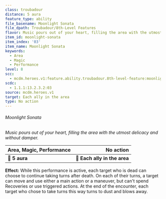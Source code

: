 ```yaml
---
class: troubadour
distance: 5 aura
feature_type: ability
file_basename: Moonlight Sonata
file_dpath: Troubadour/8th-Level Features
flavor: Music pours out of your heart, filling the area with the utmost delicacy and without damper.
item_id: moonlight-sonata
item_index: '03'
item_name: Moonlight Sonata
keywords:
  - Area
  - Magic
  - Performance
level: 8
scc:
  - mcdm.heroes.v1:feature.ability.troubadour.8th-level-feature:moonlight-sonata
scdc:
  - 1.1.1:13.2.3.2:03
source: mcdm.heroes.v1
target: Each ally in the area
type: No action
---
```


###### Moonlight Sonata

*Music pours out of your heart, filling the area with the utmost delicacy and without damper.*

| **Area, Magic, Performance** |                **No action** |
| ---------------------------- | ---------------------------: |
| **📏 5 aura**                | **🎯 Each ally in the area** |

**Effect:** While this performance is active, each target who is dead can choose to continue taking turns after death. On each of their turns, a target can move and use either a main action or a maneuver, but can't spend Recoveries or use triggered actions. At the end of the encounter, each target who chose to take turns this way turns to dust and blows away.

